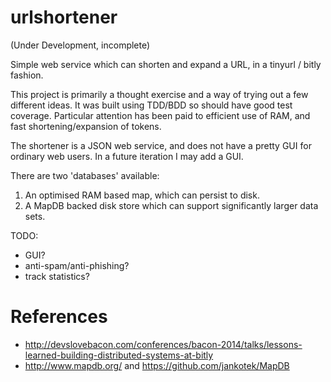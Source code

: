 urlshortener
============

(Under Development, incomplete)

Simple web service which can shorten and expand a URL, in a tinyurl / bitly fashion.

This project is primarily a thought exercise and a way of trying out a few different ideas.  It was built using TDD/BDD so should have good test coverage.  Particular attention has been paid to efficient use of RAM, and fast shortening/expansion of tokens.

The shortener is a JSON web service, and does not have a pretty GUI for ordinary web users.  In a future iteration I may add a GUI.

There are two 'databases' available:

 1. An optimised RAM based map, which can persist to disk.
 2. A MapDB backed disk store which can support significantly larger data sets.

TODO:

 * GUI?
 * anti-spam/anti-phishing?
 * track statistics?


References
==========
 * http://devslovebacon.com/conferences/bacon-2014/talks/lessons-learned-building-distributed-systems-at-bitly
 * http://www.mapdb.org/ and https://github.com/jankotek/MapDB
